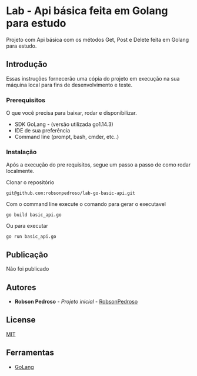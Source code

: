 # Lab - Api básica feita em Golang para estudo

Projeto com Api básica com os métodos Get, Post e Delete feita em Golang para estudo.

## Introdução

Essas instruções fornecerão uma cópia do projeto em execução na sua máquina local para fins de desenvolvimento e teste.

### Prerequisitos

O que você precisa para baixar, rodar e disponibilizar.

* SDK GoLang - (versão utilizada go1.14.3)
* IDE de sua preferência 
* Command line (prompt, bash, cmder, etc..)

### Instalação

Após a execução do pre requisitos, segue um passo a passo de como rodar localmente.

Clonar o repositório

```
git@github.com:robsonpedroso/lab-go-basic-api.git
```

Com o command line execute o comando para gerar o executavel

```
go build basic_api.go
```

Ou para executar

```
go run basic_api.go
```

## Publicação

Não foi publicado

## Autores

* **Robson Pedroso** - *Projeto inicial* - [RobsonPedroso](https://github.com/robsonpedroso)

## License

[MIT](https://gist.github.com/robsonpedroso/98dc906d5896711f07a9cffbcc2776ea)

## Ferramentas

* [GoLang](https://golang.org/)
